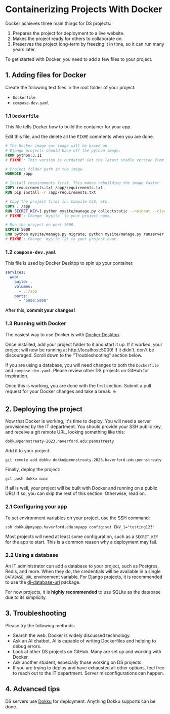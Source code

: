 # Containerizing Projects With Docker

Docker achieves three main things for DS projects:

1. Prepares the project for deployment to a live website.
2. Makes the project ready for others to collaborate on.
3. Preserves the project long-term by freezing it in time, so it can run many years later.

To get started with Docker, you need to add a few files to your project.

## 1. Adding files for Docker

Create the following text files in the root folder of your project:

- `Dockerfile`
- `compose-dev.yaml`

### 1.1 `Dockerfile`

This file tells Docker how to build the container for your app.

Edit this file, and the delete all the `FIXME` comments when you are done.

```dockerfile
# The Docker image our image will be based on.
# Django projects should base off the python image.
FROM python:3.11
# FIXME^: This version is outdated! Get the latest stable version from here: https://hub.docker.com/_/python

# Project folder path in the image.
WORKDIR /app

# Install requirements first. This makes rebuilding the image faster.
COPY requirements.txt /app/requirements.txt
RUN pip install -r /app/requirements.txt

# Copy the project files in. Compile CSS, etc.
COPY . /app
RUN SECRET_KEY=1 python mysite/manage.py collectstatic --noinput --clear
# FIXME^: Change `mysite` to your project name.

# Run the project on port 5000.
EXPOSE 5000
CMD python mysite/manage.py migrate; python mysite/manage.py runserver 0.0.0.0:5000
# FIXME^: Change `mysite`(2) to your project name.
```

### 1.2 `compose-dev.yaml`

This file is used by Docker Desktop to spin up your container.

```yaml
services:
  web:
    build: .
    volumes:
      - .:/app
    ports:
      - "5000:5000"
```

After this, **commit your changes!**

### 1.3 Running with Docker

The easiest way to use Docker is with [Docker Desktop](https://www.docker.com/products/docker-desktop/).

Once installed, add your project folder to it and start it up. If it worked, your project will now be running at http://localhost:5000! If it didn't, don't be discouraged. Scroll down to the "Troubleshooting" section below.

If you are using a database, you will need changes to both the `Dockerfile` and `compose-dev.yaml`. Please review other DS projects on GitHub for inspiration.

Once this is working, you are done with the first section. Submit a pull request for your Docker changes and take a break. ☕

## 2. Deploying the project

Now that Docker is working, it's time to deploy. You will need a server provisioned by the IT department. You should provide your SSH public key, and receive a git remote URL, looking something like this:

```
dokku@pennstreaty-2023.haverford.edu:pennstreaty
```

Add it to your project:

```
git remote add dokku dokku@pennstreaty-2023.haverford.edu:pennstreaty
```

Finally, deploy the project:

```
git push dokku main
```

If all is well, your project will be built with Docker and running on a public URL! If so, you can skip the rest of this section. Otherwise, read on.

### 2.1 Configuring your app

To set environment variables on your project, use the SSH command:

```
ssh dokku@pmyapp.haverford.edu:myapp config:set ENV_1="testing123"
```

Most projects will need at least some configuration, such as a `SECRET_KEY` for the app to start. This is a common reason why a deployment may fail.

### 2.2 Using a database

An IT administrator can add a database to your project, such as Postgres, Redis, and more. When they do, the credentials will be available in a single `DATABASE_URL` environment variable. For Django projects, it is recommended to use the [dj-database-url](https://pypi.org/project/dj-database-url/) package.

For now projects, it is **highly recommended** to use SQLite as the database due to its simplicity.

## 3. Troubleshooting

Please try the following methods:

- Search the web. Docker is widely discussed technology.
- Ask an AI chatbot. AI is capable of writing Dockerfiles and helping to debug errors.
- Look at other DS projects on GitHub. Many are set up and working with Docker.
- Ask another student, especially those working on DS projects.
- If you are trying to deploy and have exhausted all other options, feel free to reach out to the IT department. Server misconfigurations can happen.

## 4. Advanced tips

DS servers use [Dokku](https://dokku.com/) for deployment. Anything Dokku supports can be done.
